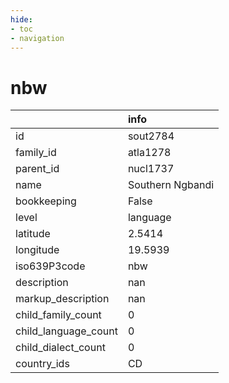 ```yaml
---
hide:
- toc
- navigation
---
```

# nbw
|                      | info             |
|:---------------------|:-----------------|
| id                   | sout2784         |
| family_id            | atla1278         |
| parent_id            | nucl1737         |
| name                 | Southern Ngbandi |
| bookkeeping          | False            |
| level                | language         |
| latitude             | 2.5414           |
| longitude            | 19.5939          |
| iso639P3code         | nbw              |
| description          | nan              |
| markup_description   | nan              |
| child_family_count   | 0                |
| child_language_count | 0                |
| child_dialect_count  | 0                |
| country_ids          | CD               |